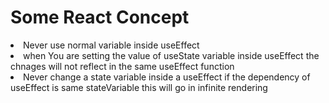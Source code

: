 # Some React Concept

<li> Never use normal variable inside useEffect

<li> when You are setting the value of useState variable inside useEffect the chnages will not reflect in the same useEffect function

<li> Never change a state variable inside a useEffect if the dependency of useEffect is same stateVariable this will go in infinite rendering
